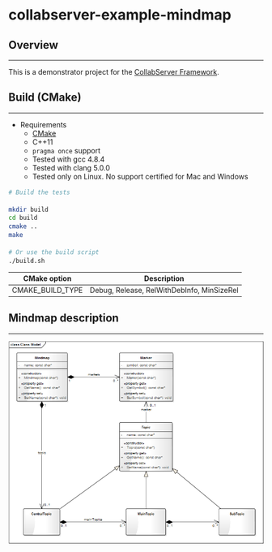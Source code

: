 # collabserver-example-mindmap

## Overview

---

This is a demonstrator project for the [CollabServer Framework](https://github.com/collabserver/).

## Build (CMake)

---

- Requirements
  - [CMake](https://cmake.org/)
  - C++11
  - `pragma once` support
  - Tested with gcc 4.8.4
  - Tested with clang 5.0.0
  - Tested only on Linux. No support certified for Mac and Windows

```bash
# Build the tests

mkdir build
cd build
cmake ..
make

# Or use the build script
./build.sh
```

| CMake option | Description |
| --- | --- |
| CMAKE_BUILD_TYPE | Debug, Release, RelWithDebInfo, MinSizeRel |

## Mindmap description

---

![EA mindmap model](model/domainmodel.png)
